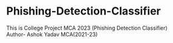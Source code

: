 # Phishing-Detection-Classifier
This is College Project MCA 2023 (Phishing Detection Classifier)
<br>
Author- Ashok Yadav MCA(2021-23)
